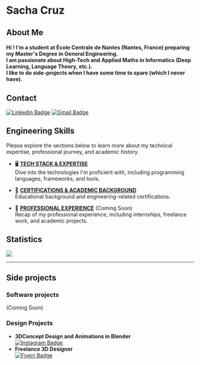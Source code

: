 <h1>Sacha Cruz</h1>

## About Me
<h4> 
  Hi ! I'm a student at École Centrale de Nantes (Nantes, France) preparing my Master's Degree in General Engineering. <br>
  I am passionate about High-Tech and Applied Maths in Informatics (Deep Learning, Language Theory, etc.). <br>
  I like to do side-projects when I have some time to spare (which I never have). 
</h4>

## Contact
[![Linkedin Badge](https://img.shields.io/badge/-LinkedIn-0077B5?style=for-the-badge&logo=linkedin&logoColor=white&link=https://www.linkedin.com/in/cruzsacha//)](https://https://www.linkedin.com/in/cruzsacha//)
[![Gmail Badge](https://img.shields.io/badge/-eMail-D14836?style=for-the-badge&logo=gmail&logoColor=white&link=mailto:sachacruzabsi3@gmail.com)](mailto:sachacruzabsi3@gmail.com)

## Engineering Skills
Please explore the sections below to learn more about my technical expertise, professional journey, and academic history.

- 🖥️ [**TECH STACK & EXPERTISE**](IT-SKILLS.md) <br>
  Dive into the technologies I'm proficient with, including programming languages, frameworks, and tools.

- 🏫 [**CERTIFICATIONS & ACADEMIC BACKGROUND**](STUDIES.md) <br>
  Educational background and engineering-related certifications.

- 🏢 [**PROFESSIONAL EXPERIENCE**]() (Coming Soon) <br>
  Recap of my professional experience, including internships, freelance work, and academic projects.

## Statistics
![](https://github-readme-stats.vercel.app/api/top-langs?username=54CHA-PJ&show_icons=true&locale=en&hide=html,css,scss,c,makefile&theme=dracula) <br>
<!-- ![](https://github-readme-streak-stats.herokuapp.com/?user=54CHA-PJ&theme=dark&hide_border=false&theme=dracula)<br/> -->

----

## Side projects

### Software projects<br>
(Coming Soon)

### Design Projects<br>
- **3DConcept Design and Animations in Blender<br>**
[![Instagram Badge](https://img.shields.io/badge/-@54cha_pj_-E4405F?style=for-the-badge&logo=instagram&logoColor=white&link=https://www.instagram.com/54cha_pj?igsh=N2gxa202aHB2a284_/)](https://www.instagram.com/54cha_pj?igsh=N2gxa202aHB2a284_/)
- **Freelance 3D Designer<br>**
[![Fiverr Badge](https://img.shields.io/badge/fiverr-1DBF73?style=for-the-badge&logo=fiverr&logoColor=white&link=https://fr.fiverr.com/s4ch4cruz?up_rollout=true)](https://fr.fiverr.com/s4ch4cruz?up_rollout=true)
